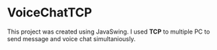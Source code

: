 # VoiceChatTCP

This project was created using JavaSwing. I used **TCP** to multiple PC to send message and voice chat simultaniously.

